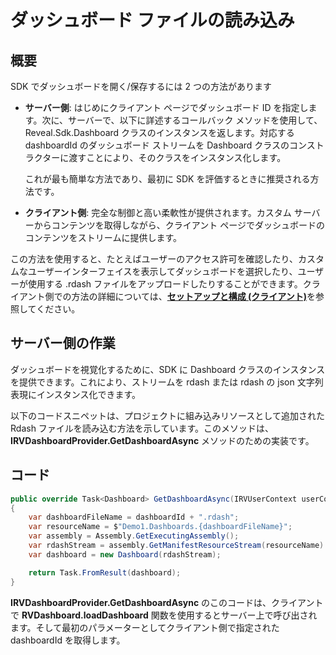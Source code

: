 # ダッシュボード ファイルの読み込み

## 概要

SDK でダッシュボードを開く/保存するには 2 つの方法があります

  - **サーバー側**: はじめにクライアント ページでダッシュボード ID を指定します。次に、サーバーで、以下に詳述するコールバック メソッドを使用して、Reveal.Sdk.Dashboard クラスのインスタンスを返します。対応する dashboardId のダッシュボード ストリームを Dashboard クラスのコンストラクターに渡すことにより、そのクラスをインスタンス化します。


    これが最も簡単な方法であり、最初に SDK を評価するときに推奨される方法です。

  - **クライアント側**: 完全な制御と高い柔軟性が提供されます。カスタム サーバーからコンテンツを取得しながら、クライアント ページでダッシュボードのコンテンツをストリームに提供します。

  この方法を使用すると、たとえばユーザーのアクセス許可を確認したり、カスタムなユーザーインターフェイスを表示してダッシュボードを選択したり、ユーザーが使用する .rdash ファイルをアップロードしたりすることができます。クライアント側での方法の詳細については、[**セットアップと構成 (クライアント)**](~/jp/developer/web-sdk/setup-configuration.html#セットアップと構成-クライアント)を参照してください。

## サーバー側の作業

ダッシュボードを視覚化するために、SDK に Dashboard クラスのインスタンスを提供できます。これにより、ストリームを rdash または rdash の json 文字列表現にインスタンス化できます。

以下のコードスニペットは、プロジェクトに組み込みリソースとして追加された Rdash ファイルを読み込む方法を示しています。このメソッドは、__IRVDashboardProvider.GetDashboardAsync__ メソッドのための実装です。

## コード

``` csharp
public override Task<Dashboard> GetDashboardAsync(IRVUserContext userContext, string dashboardId)
{
    var dashboardFileName = dashboardId + ".rdash";
    var resourceName = $"Demo1.Dashboards.{dashboardFileName}";
    var assembly = Assembly.GetExecutingAssembly();
    var rdashStream = assembly.GetManifestResourceStream(resourceName)
    var dashboard = new Dashboard(rdashStream);

    return Task.FromResult(dashboard);
}
```

__IRVDashboardProvider.GetDashboardAsync__ のこのコードは、クライアントで **RVDashboard.loadDashboard** 関数を使用するとサーバー上で呼び出されます。そして最初のパラメーターとしてクライアント側で指定された dashboardId を取得します。

